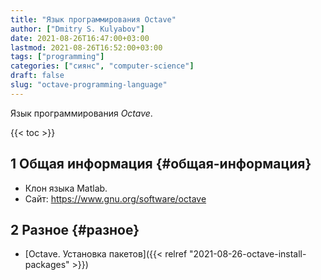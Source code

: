 ```yaml
---
title: "Язык программирования Octave"
author: ["Dmitry S. Kulyabov"]
date: 2021-08-26T16:47:00+03:00
lastmod: 2021-08-26T16:52:00+03:00
tags: ["programming"]
categories: ["сиянс", "computer-science"]
draft: false
slug: "octave-programming-language"
---
```


Язык программирования _Octave_.

<!--more-->

{{< toc >}}


## <span class="section-num">1</span> Общая информация {#общая-информация}

-   Клон языка Matlab.
-   Сайт: <https://www.gnu.org/software/octave>


## <span class="section-num">2</span> Разное {#разное}

-   [Octave. Установка пакетов]({{< relref "2021-08-26-octave-install-packages" >}})
